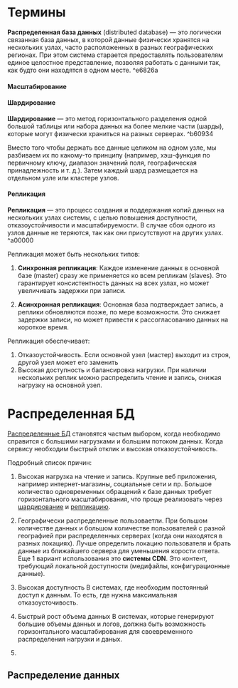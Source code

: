 
# Термины

**Распределенная база данных** (distributed database) — это логически связанная база данных, в которой данные физически хранятся на нескольких узлах, часто расположенных в разных географических регионах. При этом система старается предоставлять пользователям единое целостное представление, позволяя работать с данными так, как будто они находятся в одном месте. ^e6826a

#### Масштабирование

#### Шардирование
**Шардирование** — это метод горизонтального разделения одной большой таблицы или набора данных на более мелкие части (шарды), которые могут физически храниться на разных серверах. 
^b60934

Вместо того чтобы держать все данные целиком на одном узле, мы разбиваем их по какому-то принципу (например, хэш-функция по первичному ключу, диапазон значений поля, географическая принадлежность и т. д.). Затем каждый шард размещается на отдельном узле или кластере узлов.
#### Репликация 
**Репликация** — это процесс создания и поддержания копий данных на нескольких узлах системы, с целью повышения доступности, отказоустойчивости и масштабируемости. В случае сбоя одного из узлов данные не теряются, так как они присутствуют на других узлах.
^a00000

Репликация может быть нескольких типов:
1. **Синхронная репликация**: Каждое изменение данных в основной базе (master) сразу же применяется ко всем репликам (slaves). Это гарантирует консистентность данных на всех узлах, но может увеличивать задержки при записи. 

2. **Асинхронная репликация**: Основная база подтверждает запись, а реплики обновляются позже, по мере возможности. Это снижает задержки записи, но может привести к рассогласованию данных на короткое время.

Репликация обеспечивает:
1. Отказоустойчивость. Если основной узел (мастер) выходит из строя, другой узел может его заменить
2. Высокая доступность и балансировка нагрузки. При наличии нескольких реплик можно распределить чтение и запись, снижая нагрузку на основной узел.


# Распределенная БД

[Распределенные БД](#^e6826a) становятся частым выбором, когда необходимо справится с большими нагрузками и большим потоком данных. Когда сервису необходим быстрый отклик и высокая отказоустойчивость.

Подробный список причин:
1.  Высокая нагрузка на чтение и запись.
	Крупные веб приложения, например интернет-магазины, социальные сети и пр. Большое количество одновременных обращений к базе данных требует горизонтального масштабирования, что проще реализовать через [шардирование](#^b60934) и [репликацию](#^a00000).
	
2. Географически распределенные пользоваетли.
	При большом количестве данных и большом количестве пользователей с разной географией при распределенных серверах (когда они находятся в разных локациях). Лучше определить локацию пользователя и брать данные из ближайшего сервера для уменьшения корости ответа. 
	Еще 1 вариант использования это **системы CDN**. Это контент, требующий локальной доступности (медифайлы, конфигурационные данные).
	
3. Высокая доступность
	В системах, где необходим постоянный доступ к данным. То есть, где нужна максимальная отказоусточивость.
	
4. Быстрый рост объема данных
	В системах, которые генерируют большие объемы данных и логов, должна быть возможность горизонтального масштабирования для своевременного распределения нагрузки и даных.
	
5. 

## Распределение данных




